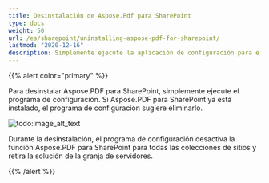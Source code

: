 ```yaml
---
title: Desinstalación de Aspose.Pdf para SharePoint
type: docs
weight: 50
url: /es/sharepoint/uninstalling-aspose-pdf-for-sharepoint/
lastmod: "2020-12-16"
description: Simplemente ejecute la aplicación de configuración para eliminar PDF SharePoint API, y se desinstalará y desactivará para todas las colecciones de sitios.
---
```


{{% alert color="primary" %}}

Para desinstalar Aspose.PDF para SharePoint, simplemente ejecute el programa de configuración. Si Aspose.PDF para SharePoint ya está instalado, el programa de configuración sugiere eliminarlo.

![todo:image_alt_text](uninstalling-aspose-pdf-for-sharepoint_1.png)

Durante la desinstalación, el programa de configuración desactiva la función Aspose.PDF para SharePoint para todas las colecciones de sitios y retira la solución de la granja de servidores.

{{% /alert %}}